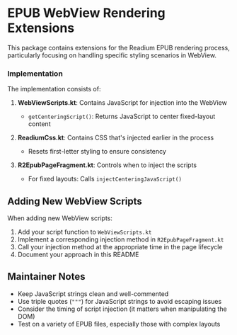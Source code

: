 # EPUB WebView Rendering Extensions

This package contains extensions for the Readium EPUB rendering process, particularly focusing on handling specific styling scenarios in WebView.

### Implementation

The implementation consists of:

1. **WebViewScripts.kt**: Contains JavaScript for injection into the WebView
   - `getCenteringScript()`: Returns JavaScript to center fixed-layout content

2. **ReadiumCss.kt**: Contains CSS that's injected earlier in the process
   - Resets first-letter styling to ensure consistency

3. **R2EpubPageFragment.kt**: Controls when to inject the scripts
   - For fixed layouts: Calls `injectCenteringJavaScript()`

## Adding New WebView Scripts

When adding new WebView scripts:

1. Add your script function to `WebViewScripts.kt`
2. Implement a corresponding injection method in `R2EpubPageFragment.kt`
3. Call your injection method at the appropriate time in the page lifecycle
4. Document your approach in this README

## Maintainer Notes

- Keep JavaScript strings clean and well-commented
- Use triple quotes (`"""`) for JavaScript strings to avoid escaping issues
- Consider the timing of script injection (it matters when manipulating the DOM)
- Test on a variety of EPUB files, especially those with complex layouts 
